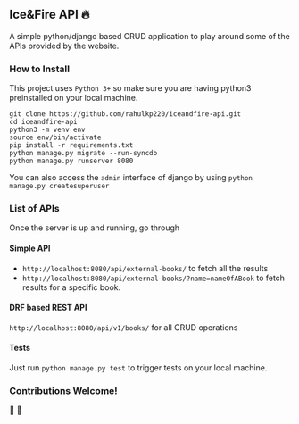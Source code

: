 ## Ice&Fire API :fire:
A simple python/django based CRUD application to play around some of the APIs provided by the website.


### How to Install
This project uses `Python 3+` so make sure you are having python3 preinstalled on your local machine.

```
git clone https://github.com/rahulkp220/iceandfire-api.git
cd iceandfire-api
python3 -m venv env
source env/bin/activate
pip install -r requirements.txt
python manage.py migrate --run-syncdb
python manage.py runserver 8080
```

You can also access the `admin` interface of django by using `python manage.py createsuperuser`


### List of APIs
Once the server is up and running, go through


#### Simple API
* `http://localhost:8080/api/external-books/` to fetch all the results
* `http://localhost:8080/api/external-books/?name=nameOfABook` to fetch results for a specific book.


#### DRF based REST API
`http://localhost:8080/api/v1/books/` for all CRUD operations


#### Tests
Just run `python manage.py test` to trigger tests on your local machine.


### Contributions Welcome! 
:tada: :tada: